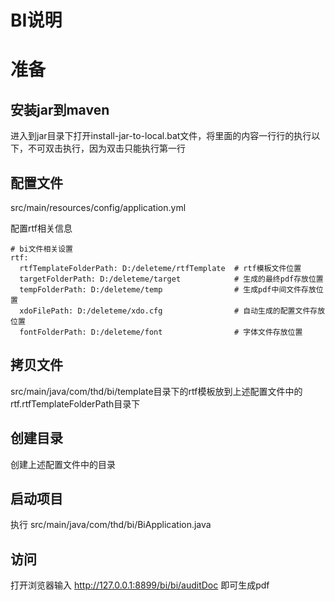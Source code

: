 # BI说明

# 准备

## 安装jar到maven

进入到jar目录下打开install-jar-to-local.bat文件，将里面的内容一行行的执行以下，不可双击执行，因为双击只能执行第一行

## 配置文件

src/main/resources/config/application.yml

配置rtf相关信息

```
# bi文件相关设置
rtf:
  rtfTemplateFolderPath: D:/deleteme/rtfTemplate  # rtf模板文件位置
  targetFolderPath: D:/deleteme/target            # 生成的最终pdf存放位置
  tempFolderPath: D:/deleteme/temp                # 生成pdf中间文件存放位置
  xdoFilePath: D:/deleteme/xdo.cfg                # 自动生成的配置文件存放位置
  fontFolderPath: D:/deleteme/font                # 字体文件存放位置
```



## 拷贝文件

src/main/java/com/thd/bi/template目录下的rtf模板放到上述配置文件中的rtf.rtfTemplateFolderPath目录下

## 创建目录
创建上述配置文件中的目录

## 启动项目
执行 src/main/java/com/thd/bi/BiApplication.java

## 访问

打开浏览器输入 http://127.0.0.1:8899/bi/bi/auditDoc 即可生成pdf

